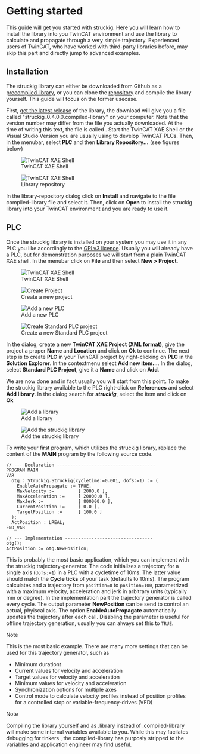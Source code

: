 # Getting started

This guide will get you started with struckig. Here you will learn how to install the library into you TwinCAT environment and use the library to calculate and propagate through a very simple trajectory. Experienced users of TwinCAT, who have worked with third-party libraries before, may skip this part and directly jump to advanced examples.

## Installation

The struckig library can either be downloaded from Github as a [precompiled library](https://github.com/stefanbesler/struckig/releases), or you can clone the [repository](https://github.com/stefanbesler/struckig) and compile the library yourself. This guide will focus on the former usecase.

First, [get the latest release](todo) of the library, the download will give you a file called "struckig_0.4.0.0.compiled-library" on your computer. Note that the version number may differ from the file you actually downloaded. At the time of writing this text, the file is called . Start the TwinCAT XAE Shell or the Visual Studio Version you are usually using to develop TwinCAT PLCs. Then, in the menubar, select **PLC** and then **Library Repository...** (see figures below)

<div class="gallery">
  <div class="gallery-item">
    <figure>
      <img src="../images/installation_twincatxae.png" alt="TwinCAT XAE Shell"/>
      <figcaption>TwinCAT XAE Shell</figcaption>
    </figure>
  </div>
  <div class="gallery-item">
    <figure>
      <img src="../images/installation_libraryrepository.png" alt="TwinCAT XAE Shell"/>
      <figcaption>Library repository</figcaption>
    </figure>
  </div>  
</div>

In the library-repository dialog click on **Install** and navigate to the file compiled-library file and select it. Then, click on **Open** to install the struckig library into your TwinCAT environment and you are ready to use it.

## PLC

Once the struckig library is installed on your system you may use it in any PLC you like accordingly to the [GPLv3 licence](https://www.gnu.org/licenses/gpl-3.0.en.html). Usually you will already have a PLC, but for demonstration purposes we will start from a plain TwinCAT XAE shell. In the menubar click on **File** and then select **New > Project**.

<div class="gallery">
  <div class="gallery-item">
    <figure>
      <img src="../images/installation_twincatxae.png" alt="TwinCAT XAE Shell"/>
      <figcaption>TwinCAT XAE Shell</figcaption>
    </figure>
  </div>
  <div class="gallery-item">
    <figure>
      <img src="../images/installation_project.png" alt="Create Project"/>
      <figcaption>Create a new project</figcaption>
    </figure>
  </div>
  <div class="gallery-item">
    <figure>
      <img src="../images/installation_plc.png" alt="Add a new PLC"/>
      <figcaption>Add a new PLC</figcaption>
    </figure>
  </div>
  <div class="gallery-item">
    <figure>
      <img src="../images/installation_plc2.png" alt="Create Standard PLC project"/>
      <figcaption>Create a new Standard PLC project</figcaption>
    </figure>
  </div>  
</div>

In the dialog, create a new **TwinCAT XAE Project (XML format)**, give the project a proper **Name** and **Location** and click on **Ok** to continue. The next step is to create **PLC** in your TwinCAT project by right-clicking on **PLC** in the **Solution Explorer**. In the contextmenu select **Add new item...**. In the dialog, select **Standard PLC Project**, give it a **Name** and click on **Add**.

We are now done and in fact usually you will start from this point. To make the struckig library available to the PLC right-click on **References** and select **Add library**. In the dialog search for ***struckig***, select the item and click on **Ok**

<div class="gallery">
  <div class="gallery-item">
    <figure>
      <img src="../images/installation_addlibrary.png" alt="Add a library"/>
      <figcaption>Add a library</figcaption>
    </figure>
  </div>
  <div class="gallery-item">
    <figure>
      <img src="../images/installation_addlibrary2.png" alt="Add the struckig library"/>
      <figcaption>Add the struckig library</figcaption>
    </figure>
  </div>  
</div>

To write your first program, which utilizes the struckig library, replace the content of the **MAIN** program by the following source code.

```st
// --- Declaration -------------------------------------
PROGRAM MAIN
VAR
  otg : Struckig.Struckig(cycletime:=0.001, dofs:=1) := (
    EnableAutoPropagate := TRUE,
    MaxVelocity :=         [ 2000.0 ],
    MaxAcceleration :=     [ 20000.0 ],
    MaxJerk :=             [ 800000.0 ],
    CurrentPosition :=     [ 0.0 ],
    TargetPosition :=      [ 100.0 ]
  );
  ActPosition : LREAL;
END_VAR

// --- Implementation ---------------------------------
otg();
ActPosition := otg.NewPosition;
```

This is probably the most basic application, which you can implement with the struckig trajectory-generator. The code initializes a trajectory for a single axis (`dofs:=1`) in a PLC with a cycletime of 10ms. The latter value should match the **Cycle ticks** of your task (defaults to 10ms). The program calculates and a trajectory from `position=0` to `position=100`, parametrized with a maximum velocity, acceleration and jerk in arbitrary units (typically mm or degree). In the implementation part the trajectory generator is called every cycle. The output parameter **NewPosition** can be send to control an actual, phyiscal axis. The option **EnableAutoPropagate** automatically updates the trajectory after each call. Disabling the parameter is useful for offline trajectory generation, usually you can always set this to `TRUE`.

> [!NOTE]
> This is the most basic example. There are many more settings that can be used for this trajectory generator, 
> such as 
>   * Minimum durationt
>   * Current values for velocity and acceleration
>   * Target values for velocity and acceleration
>   * Minimum values for velocity and acceleration
>   * Synchronization options for multiple axes
>   * Control mode to calculate velocity profiles instead of position profiles for a controlled stop or variable-frequency-drives (VFD)

> [!NOTE]
> Compiling the library yourself and as .library instead of .compiled-library will make some internal variables available to you. While this may facilates debugging 
> for tinkers , the compiled-library has purposly stripped to the variables and application engineer may find useful.
